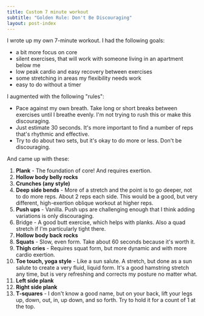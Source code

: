 ```yaml
---
title: Custom 7 minute workout
subtitle: "Golden Rule: Don't Be Discouraging"
layout: post-index
---
```


I wrote up my own 7-minute workout. I had the following goals:

* a bit more focus on core
* silent exercises, that will work with someone living in an apartment below me
* low peak cardio and easy recovery between exercises
* some stretching in areas my flexibility needs work
* easy to do without a timer

I augmented with the following "rules":

* Pace against my own breath. Take long or short breaks between exercises until I breathe evenly. I'm not trying to rush this or make this discouraging.
* Just estimate 30 seconds. It's more important to find a number of reps that's rhythmic and effective.
* Try to do about two sets, but it's okay to do more or less. Don't be discouraging.

And came up with these:

1. **Plank** - The foundation of core! And requires exertion.
2. **Hollow body belly rocks**
3. **Crunches (any style)**
4. **Deep side bends** - More of a stretch and the point is to go deeper, not to do more reps. About 2 reps each side. This would be a good, but very different, high-exertion oblique workout at higher reps.
5. **Push ups** - Vanilla. Push ups are challenging enough that I think adding variations is only discouraging.
6. Bridge - A good butt exercise, which helps with planks. Also a quad stretch if I'm particularly tight there.
7. **Hollow body back rocks**
8. **Squats** - Slow, even form. Take about 60 seconds because it's worth it.
9. **Thigh cries** - Requires squat form, but more dynamic and with more cardio exertion.
10. **Toe touch, yoga style** - Like a sun salute. A stretch, but done as a sun salute to create a very fluid, liquid form. It's a good hamstring stretch any time, but is very refreshing and corrects my posture no matter what.
11. **Left side plank**
12. **Right side plank**
13. **T-squares** - I don't know a good name, but on your back, lift your legs up, down, out, in, up down, and so forth. Try to hold it for a count of 1 at the top.
